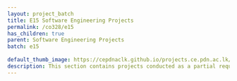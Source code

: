 ```yaml
---
layout: project_batch
title: E15 Software Engineering Projects
permalink: /co328/e15
has_children: true
parent: Software Engineering Projects
batch: e15
    
default_thumb_image: https://cepdnaclk.github.io/projects.ce.pdn.ac.lk/data/categories/co328/thumbnail.jpg
description: This section contains projects conducted as a partial requirement to complete the course CO328 - Software Engineering. Usually, these projects are conducted by groups of 3 students. The course focus on using software architectures and software project management experience.
---
```

